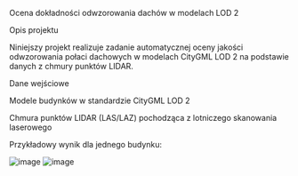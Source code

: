 Ocena dokładności odwzorowania dachów w modelach LOD 2

Opis projektu

Niniejszy projekt realizuje zadanie automatycznej oceny jakości odwzorowania połaci dachowych w modelach CityGML LOD 2 na podstawie danych z chmury punktów LIDAR.

Dane wejściowe

Modele budynków w standardzie CityGML LOD 2

Chmura punktów LIDAR (LAS/LAZ) pochodząca z lotniczego skanowania laserowego

Przykładowy wynik dla jednego budynku:

![image](https://github.com/user-attachments/assets/e0b46965-f17f-44b4-bd87-422f957a28a3)
![image](https://github.com/user-attachments/assets/25f84e8a-dafd-4fae-bfb1-d98b99fb360d)
